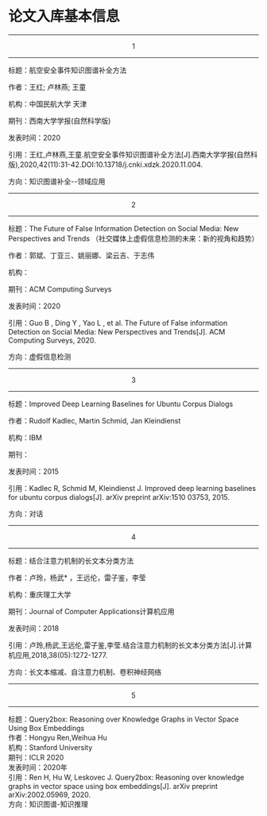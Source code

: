# 论文入库基本信息

---
<center>1</center>

---

标题：航空安全事件知识图谱补全方法

作者：王红; 卢林燕; 王童

机构：中国民航大学 天津

期刊：西南大学学报(自然科学版)

发表时间：2020

引用：王红,卢林燕,王童.航空安全事件知识图谱补全方法[J].西南大学学报(自然科版),2020,42(11):31-42.DOI:10.13718/j.cnki.xdzk.2020.11.004.

方向：知识图谱补全--领域应用



----

<center>2</center>

---



标题：The Future of False Information Detection on Social Media: New Perspectives and Trends
    （社交媒体上虚假信息检测的未来：新的视角和趋势）

作者：郭斌、丁亚三、姚丽娜、梁云吉、于志伟

机构：

期刊：ACM Computing Surveys

发表时间：2020

引用：Guo B ,  Ding Y ,  Yao L , et al. The Future of False information Detection on Social Media: New Perspectives and Trends[J]. ACM Computing Surveys, 2020.

方向：虚假信息检测

---

<center>3</center>

---


标题：Improved Deep Learning Baselines for Ubuntu Corpus Dialogs

作者：Rudolf Kadlec, Martin Schmid, Jan Kleindienst

机构：IBM

期刊：

发表时间：2015

引用：Kadlec R, Schmid M, Kleindienst J. Improved deep learning baselines for ubuntu corpus dialogs[J]. arXiv preprint arXiv:1510 03753, 2015.

方向：对话

---

<center>4</center>

---

标题：结合注意力机制的长文本分类方法

作者：卢玲，杨武* ，王远伦，雷子鉴，李莹

机构：重庆理工大学

期刊：Journal of Computer Applications计算机应用

发表时间：2018

引用：卢玲,杨武,王远伦,雷子鉴,李莹.结合注意力机制的长文本分类方法[J].计算机应用,2018,38(05):1272-1277.

方向：长文本缩减、自注意力机制、卷积神经网络

---

<center>5</center>

---
标题：Query2box: Reasoning over Knowledge Graphs in Vector Space Using Box Embeddings  
作者：Hongyu Ren,Weihua Hu  
机构：Stanford University  
期刊：ICLR 2020  
发表时间：2020年  
引用：Ren H, Hu W, Leskovec J. Query2box: Reasoning over knowledge graphs in vector space using box embeddings[J]. arXiv preprint arXiv:2002.05969, 2020.  
方向：知识图谱-知识推理  
